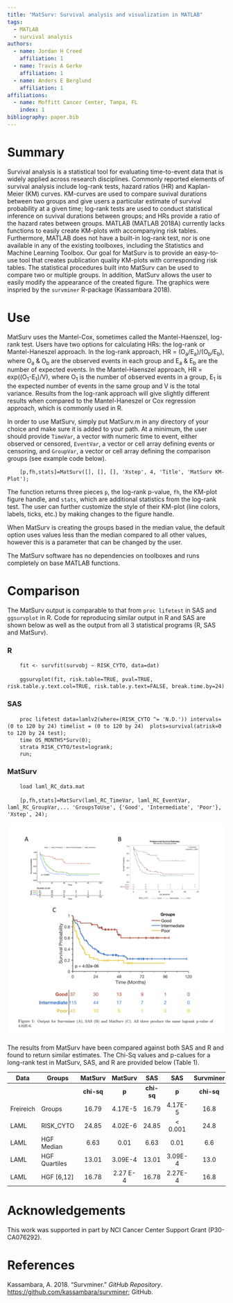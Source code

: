```yaml
---
title: "MatSurv: Survival analysis and visualization in MATLAB"
tags: 
  - MATLAB
  - survival analysis
authors: 
  - name: Jordan H Creed
    affiliation: 1
  - name: Travis A Gerke
    affiliation: 1
  - name: Anders E Berglund
    affiliation: 1
affiliations: 
  - name: Moffitt Cancer Center, Tampa, FL
    index: 1
bibliography: paper.bib
---
```


# Summary

Survival analysis is a statistical tool for evaluating time-to-event
data that is widely applied across research disciplines. Commonly
reported elements of survival analysis include log-rank tests, hazard
ratios (HR) and Kaplan-Meier (KM) curves. KM-curves are used to compare
suvival durations between two groups and give users a particular
estimate of survival probability at a given time; log-rank tests are
used to conduct statistical inference on suvival durations between
groups; and HRs provide a ratio of the hazard rates between groups.
MATLAB (MATLAB 2018A) currently lacks functions to easily create
KM-plots with accompanying risk tables. Furthermore, MATLAB does not
have a built-in log-rank test, nor is one available in any of the
existing toolboxes, including the Statistics and Machine Learning
Toolbox. Our goal for MatSurv is to provide an easy-to-use tool that
creates publication quality KM-plots with corresponding risk tables. The
statistical procedures built into MatSurv can be used to compare two or
multiple groups. In addition, MatSurv allows the user to easily modify
the appearance of the created figure. The graphics were inspried by the
`survminer` R-package (Kassambara 2018).

# Use

MatSurv uses the Mantel-Cox, sometimes called the Mantel-Haenszel,
log-rank test. Users have two options for calculating HRs: the log-rank
or Mantel-Haneszel approach. In the log-rank approach, HR =
(O<sub>a</sub>/E<sub>a</sub>)/(O<sub>b</sub>/E<sub>b</sub>), where
O<sub>a</sub> & O<sub>b</sub> are the observed events in each group and
E<sub>a</sub> & E<sub>b</sub> are the number of expected events. In the
Mantel-Haenszel approach, HR = exp((O<sub>1</sub>-E<sub>1</sub>)/V),
where O<sub>1</sub> is the number of observed events in a group,
E<sub>1</sub> is the expected number of events in the same group and V
is the total variance. Results from the log-rank approach will give
slightly different results when compared to the Mantel-Haneszel or Cox
regression approach, which is commonly used in R.

In order to use MatSurv, simply put MatSurv.m in any directory of your
choice and make sure it is added to your path. At a minimum, the user
should provide `TimeVar`, a vector with numeric time to event, either
observed or censored, `EventVar`, a vector or cell array defining events
or censoring, and `GroupVar`, a vector or cell array defining the
comparison groups (see example code below).

```
    [p,fh,stats]=MatSurv([], [], [], 'Xstep', 4, 'Title', 'MatSurv KM-Plot');

```

The function returns three pieces `p`, the log-rank p-value, `fh`, the
KM-plot figure handle, and `stats`, which are additional statistics from
the log-rank test. The user can further customize the style of their
KM-plot (line colors, labels, ticks, etc.) by making changes to the
figure handle.

When MatSurv is creating the groups based in the median value, the
default option uses values less than the median compared to all other
values, however this is a parameter that can be changed by the user.

The MatSurv software has no dependencies on toolboxes and runs
completely on base MATLAB functions.

# Comparison

The MatSurv output is comparable to that from `proc lifetest` in SAS and
`ggsurvplot` in R. Code for reproducing similar output in R and SAS are
shown below as well as the output from all 3 statistical programs (R,
SAS and MatSurv).

### R

```
    fit <- survfit(survobj ~ RISK_CYTO, data=dat)

    ggsurvplot(fit, risk.table=TRUE, pval=TRUE, risk.table.y.text.col=TRUE, risk.table.y.text=FALSE, break.time.by=24)
```

### SAS

```
    proc lifetest data=lamlv2(where=(RISK_CYTO ^= 'N.D.')) intervals=(0 to 120 by 24) timelist = (0 to 120 by 24)  plots=survival(atrisk=0 to 120 by 24 test);
    time OS_MONTHS*Surv(0);
    strata RISK_CYTO/test=logrank;
    run;
```

### MatSurv

```
    load laml_RC_data.mat

    [p,fh,stats]=MatSurv(laml_RC_TimeVar, laml_RC_EventVar,  laml_RC_GroupVar,... 'GroupsToUse', {'Good', 'Intermediate', 'Poor'}, 'Xstep', 24);
```

![](figure_20181022.png)

The results from MatSurv have been compared against both SAS and R and
found to return similar estimates. The Chi-Sq values and p-calues for a
long-rank test in MatSurv, SAS, and R are provided below (Table 1).

<table>
<thead>
<tr class="header">
<th>Data</th>
<th>Groups</th>
<th style="text-align: center;">MatSurv</th>
<th style="text-align: center;">MatSurv</th>
<th style="text-align: center;">SAS</th>
<th style="text-align: center;">SAS</th>
<th style="text-align: center;">Survminer</th>
<th style="text-align: center;">Survminer</th>
</tr>
</thead>
<tbody>
<tr class="odd">
<td></td>
<td></td>
<td style="text-align: center;"><strong>chi-sq</strong></td>
<td style="text-align: center;"><strong>p</strong></td>
<td style="text-align: center;"><strong>chi-sq</strong></td>
<td style="text-align: center;"><strong>p</strong></td>
<td style="text-align: center;"><strong>chi-sq</strong></td>
<td style="text-align: center;"><strong>p</strong></td>
</tr>
<tr class="even">
<td>Freireich</td>
<td>Groups</td>
<td style="text-align: center;">16.79</td>
<td style="text-align: center;">4.17E-5</td>
<td style="text-align: center;">16.79</td>
<td style="text-align: center;">4.17E-5</td>
<td style="text-align: center;">16.8</td>
<td style="text-align: center;">4.17E-5</td>
</tr>
<tr class="odd">
<td>LAML</td>
<td>RISK_CYTO</td>
<td style="text-align: center;">24.85</td>
<td style="text-align: center;">4.02E-6</td>
<td style="text-align: center;">24.85</td>
<td style="text-align: center;">&lt; 0.001</td>
<td style="text-align: center;">24.8</td>
<td style="text-align: center;">4.02E-6</td>
</tr>
<tr class="even">
<td>LAML</td>
<td>HGF Median</td>
<td style="text-align: center;">6.63</td>
<td style="text-align: center;">0.01</td>
<td style="text-align: center;">6.63</td>
<td style="text-align: center;">0.01</td>
<td style="text-align: center;">6.6</td>
<td style="text-align: center;">0.01</td>
</tr>
<tr class="odd">
<td>LAML</td>
<td>HGF Quartiles</td>
<td style="text-align: center;">13.01</td>
<td style="text-align: center;">3.09E-4</td>
<td style="text-align: center;">13.01</td>
<td style="text-align: center;">3.09E-4</td>
<td style="text-align: center;">13.0</td>
<td style="text-align: center;">30.9E-4</td>
</tr>
<tr class="even">
<td>LAML</td>
<td>HGF [6,12]</td>
<td style="text-align: center;">16.78</td>
<td style="text-align: center;">2.27 E-4</td>
<td style="text-align: center;">16.78</td>
<td style="text-align: center;">2.27E-4</td>
<td style="text-align: center;">16.8</td>
<td style="text-align: center;">2.27E-4</td>
</tr>
</tbody>
</table>

# Acknowledgements

This work was supported in part by NCI Cancer Center Support Grant (P30-CA076292). 

# References

Kassambara, A. 2018. “Survminer.” *GitHub Repository*.
<https://github.com/kassambara/survminer>; GitHub.
